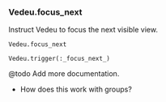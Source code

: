 ### Vedeu.focus_next
Instruct Vedeu to focus the next visible view.

    Vedeu.focus_next

    Vedeu.trigger(:_focus_next_)

@todo Add more documentation.
- How does this work with groups?
